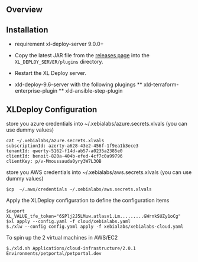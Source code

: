 
## Overview

## Installation

* requirement xl-deploy-server 9.0.0+
* Copy the latest JAR file from the [releases page](https://github.com/xebialabs-community/xld-helm-plugin/releases) into the `XL_DEPLOY_SERVER/plugins` directory.
* Restart the XL Deploy server.

* xld-deploy-9.6-server with the following plugings
** xld-terraform-enterprise-plugin
** xld-ansible-step-plugin


## XLDeploy Configuration

store you azure credentials into ~/.xebialabs/azure.secrets.xlvals (you can use dummy values)
````
cat ~/.xebialabs/azure.secrets.xlvals
subscriptionId: azerty-a628-43e2-456f-1f9ea1b3ece3
tenantId: qwerty-5162-f14d-ab57-a0235a2385e0
clientId: benoit-820a-404b-efed-4cf7c0a99796
clientKey: p/v-Mmoussauda0yry3W7L3OB
````

store you AWS credentials into ~/.xebialabs/aws.secrets.xlvals (you can use dummy values)
```
$cp  ~/.aws/credentials ~/.xebialabs/aws.secrets.xlvals
```

Apply the XLDeploy configuration to define the configuration items
```
$export XL_VALUE_tfe_token="6SPlj2J5LMuw.atlasv1.Lm.........GWrnkSUZy1oCg"
$xl apply --config.yaml -f cloud/xebialabs.yaml 
$./xlw --config config.yaml apply -f xebialabs/xebialabs-cloud.yaml
```

To spin up the 2 virtual machines in AWS/EC2
```
$./xld.sh Applications/cloud-infrastructure/2.0.1 Environments/petportal/petportal.dev
```



